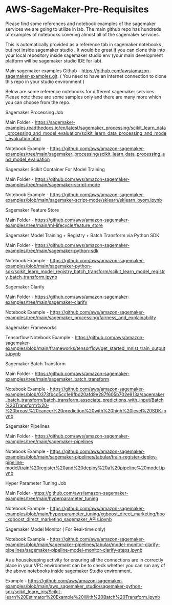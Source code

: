 # AWS-SageMaker-Pre-Requisites

Please find some references and notebook examples of the sagemaker services we are going to utilize in lab. The main github repo has hundreds of examples of notebooks covering almost all of the sagemaker services.



This is automatically provided as a reference tab in sagemaker notebooks , but not inside sagemaker studio . It would be great if you can clone this into your local repository inside sagemaker studio env (your main development platform will be sagemaker studio IDE for lab).



Main sagemaker examples Github - https://github.com/aws/amazon-sagemaker-examples.git. ( You need to have an internet connection to clone this repo in your studio environment )


Below are some reference notebooks for different sagemaker services.  Please note these are some samples only and there are many more which you can choose from the repo.



Sagemaker Processing Job

Main Folder - https://sagemaker-examples.readthedocs.io/en/latest/sagemaker_processing/scikit_learn_data_processing_and_model_evaluation/scikit_learn_data_processing_and_model_evaluation.html

Notebook Example - https://github.com/aws/amazon-sagemaker-examples/tree/main/sagemaker_processing/scikit_learn_data_processing_and_model_evaluation

Sagemaker Scikit Container For Model Training



Main Folder -  https://github.com/aws/amazon-sagemaker-examples/tree/main/sagemaker-script-mode

Notebook Example - https://github.com/aws/amazon-sagemaker-examples/blob/main/sagemaker-script-mode/sklearn/sklearn_byom.ipynb

Sagemaker Feature Store



Main Folder - https://github.com/aws/amazon-sagemaker-examples/tree/main/ml-lifecycle/feature_store

Sagemaker Model Training + Registry + Batch Transform via Python SDK

Main Folder - https://github.com/aws/amazon-sagemaker-examples/tree/main/sagemaker-python-sdk

Notebook Example  - https://github.com/aws/amazon-sagemaker-examples/blob/main/sagemaker-python-sdk/scikit_learn_model_registry_batch_transform/scikit_learn_model_registry_batch_transform.ipynb

Sagemaker Clarify





Main Folder - https://github.com/aws/amazon-sagemaker-examples/tree/main/sagemaker-clarify

Notebook Example - https://github.com/aws/amazon-sagemaker-examples/tree/main/sagemaker_processing/fairness_and_explainability

Sagemaker Frameworks

Tensorflow Notebook Example - https://github.com/aws/amazon-sagemaker-examples/blob/main/frameworks/tensorflow/get_started_mnist_train_outputs.ipynb

 

Sagemaker Batch Transform

Main Folder - https://github.com/aws/amazon-sagemaker-examples/tree/main/sagemaker_batch_transform     

Notebook Example - https://github.com/aws/amazon-sagemaker-examples/blob/0373fbcd5cc1e9fbd20afd9e287f605b702e913a/sagemaker_batch_transform/batch_transform_associate_predictions_with_input/Batch%20Transform%20-%20breast%20cancer%20prediction%20with%20high%20level%20SDK.ipynb

Sagemaker Pipelines







Main Folder - https://github.com/aws/amazon-sagemaker-examples/tree/main/sagemaker-pipelines

Notebook Example - https://github.com/aws/amazon-sagemaker-examples/blob/main/sagemaker-pipelines/tabular/train-register-deploy-pipeline-model/train%20register%20and%20deploy%20a%20pipeline%20model.ipynb

Hyper Parameter Tuning Job  

Main Folder -https://github.com/aws/amazon-sagemaker-examples/tree/main/hyperparameter_tuning

Notebook Example - https://github.com/aws/amazon-sagemaker-examples/blob/main/hyperparameter_tuning/xgboost_direct_marketing/hpo_xgboost_direct_marketing_sagemaker_APIs.ipynb

 

Sagemaker Model Monitor ( For Real-time only)

Notebook Example - https://github.com/aws/amazon-sagemaker-examples/blob/main/sagemaker-pipelines/tabular/model-monitor-clarify-pipelines/sagemaker-pipeline-model-monitor-clarify-steps.ipynb



As a housekeeping activity for ensuring all the connections are in correctly place in your VPC environment can be to check whether you can run any of the above notebooks inside sagemaker Studio environment.



Example - https://github.com/aws/amazon-sagemaker-examples/blob/main/aws_sagemaker_studio/sagemaker-python-sdk/scikit_learn_iris/Scikit-learn%20Estimator%20Example%20With%20Batch%20Transform.ipynb
